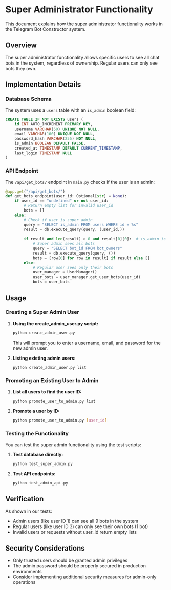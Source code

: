 # Super Administrator Functionality

This document explains how the super administrator functionality works in the Telegram Bot Constructor system.

## Overview

The super administrator functionality allows specific users to see all chat bots in the system, regardless of ownership. Regular users can only see bots they own.

## Implementation Details

### Database Schema

The system uses a `users` table with an `is_admin` boolean field:
```sql
CREATE TABLE IF NOT EXISTS users (
    id INT AUTO_INCREMENT PRIMARY KEY,
    username VARCHAR(50) UNIQUE NOT NULL,
    email VARCHAR(100) UNIQUE NOT NULL,
    password_hash VARCHAR(255) NOT NULL,
    is_admin BOOLEAN DEFAULT FALSE,
    created_at TIMESTAMP DEFAULT CURRENT_TIMESTAMP,
    last_login TIMESTAMP NULL
)
```

### API Endpoint

The `/api/get_bots/` endpoint in `main.py` checks if the user is an admin:

```python
@app.get("/api/get_bots/")
def get_bots_endpoint(user_id: Optional[str] = None):
    if user_id == "undefined" or not user_id:
        # Return empty list for invalid user_id
        bots = []
    else:
        # Check if user is super admin
        query = "SELECT is_admin FROM users WHERE id = %s"
        result = db.execute_query(query, (user_id,))
        
        if result and len(result) > 0 and result[0][0]:  # is_admin is True
            # Super admin sees all bots
            query = "SELECT bot_id FROM bot_owners"
            result = db.execute_query(query, ())
            bots = [row[0] for row in result] if result else []
        else:
            # Regular user sees only their bots
            user_manager = UserManager()
            user_bots = user_manager.get_user_bots(user_id)
            bots = user_bots
```

## Usage

### Creating a Super Admin User

1. **Using the create_admin_user.py script:**
   ```bash
   python create_admin_user.py
   ```
   This will prompt you to enter a username, email, and password for the new admin user.

2. **Listing existing admin users:**
   ```bash
   python create_admin_user.py list
   ```

### Promoting an Existing User to Admin

1. **List all users to find the user ID:**
   ```bash
   python promote_user_to_admin.py list
   ```

2. **Promote a user by ID:**
   ```bash
   python promote_user_to_admin.py [user_id]
   ```

### Testing the Functionality

You can test the super admin functionality using the test scripts:

1. **Test database directly:**
   ```bash
   python test_super_admin.py
   ```

2. **Test API endpoints:**
   ```bash
   python test_admin_api.py
   ```

## Verification

As shown in our tests:
- Admin users (like user ID 1) can see all 9 bots in the system
- Regular users (like user ID 3) can only see their own bots (1 bot)
- Invalid users or requests without user_id return empty lists

## Security Considerations

- Only trusted users should be granted admin privileges
- The admin password should be properly secured in production environments
- Consider implementing additional security measures for admin-only operations